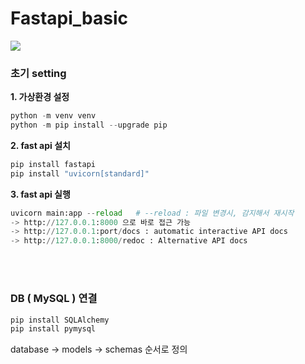 # Fastapi_basic

<img src="https://fastapi.tiangolo.com/img/logo-margin/logo-teal.png">
<br>

### 초기 setting 

**1. 가상환경 설정** <br>
```python
python -m venv venv
python -m pip install --upgrade pip 
```

**2. fast api 설치** <br>
```python
pip install fastapi
pip install "uvicorn[standard]"
```

**3. fast api 실행** <br>
```python
uvicorn main:app --reload   # --reload : 파일 변경시, 감지해서 재시작 
-> http://127.0.0.1:8000 으로 바로 접근 가능
-> http://127.0.0.1:port/docs : automatic interactive API docs
-> http://127.0.0.1:8000/redoc : Alternative API docs
```

<br><br>

### DB ( MySQL ) 연결 
```python 
pip install SQLAlchemy
pip install pymysql
```
database -> models -> schemas 순서로 정의 